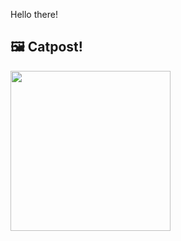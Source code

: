 Hello there!



## 🖼️ Catpost!

<sub>
    <img src="https://cdn2.thecatapi.com/images/OXk2_GzW7.jpg" height="256">
</sub>

